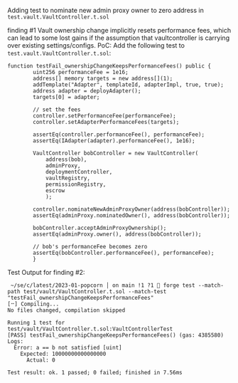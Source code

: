 Adding test to nominate new admin proxy owner to zero address in `test.vault.VaultController.t.sol`

finding #1
Vault ownership change implicitly resets performance fees, which can lead to some lost gains if the assumption that vaultcontroller is carrying over existing settings/configs.
PoC: 
Add the following test to `test.vault.VaultController.t.sol`:
```
function testFail_ownershipChangeKeepsPerformanceFees() public {      
        uint256 performanceFee = 1e16;
        address[] memory targets = new address[](1);
        addTemplate("Adapter", templateId, adapterImpl, true, true);
        address adapter = deployAdapter();
        targets[0] = adapter;

        // set the fees    
        controller.setPerformanceFee(performanceFee);
        controller.setAdapterPerformanceFees(targets);

        assertEq(controller.performanceFee(), performanceFee);      
        assertEq(IAdapter(adapter).performanceFee(), 1e16);

        VaultController bobController = new VaultController( 
            address(bob), 
            adminProxy, 
            deploymentController,
            vaultRegistry, 
            permissionRegistry, 
            escrow
            );
        
        controller.nominateNewAdminProxyOwner(address(bobController)); 
        assertEq(adminProxy.nominatedOwner(), address(bobController)); 

        bobController.acceptAdminProxyOwnership(); 
        assertEq(adminProxy.owner(), address(bobController));
        
        // bob's performanceFee becomes zero
        assertEq(bobController.performanceFee(), performanceFee);                           
        }
 ```
Test Output for finding #2:
```
 ~/se/c/latest/2023-01-popcorn │ on main !1 ?1  forge test --match-path test/vault/VaultController.t.sol --match-test "testFail_ownershipChangeKeepsPerformanceFees"
[⠒] Compiling...
No files changed, compilation skipped

Running 1 test for test/vault/VaultController.t.sol:VaultControllerTest
[PASS] testFail_ownershipChangeKeepsPerformanceFees() (gas: 4385580)
Logs:
  Error: a == b not satisfied [uint]
    Expected: 10000000000000000
      Actual: 0

Test result: ok. 1 passed; 0 failed; finished in 7.56ms
```